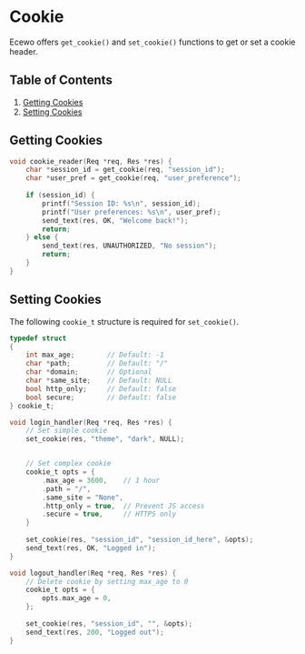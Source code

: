 # Cookie

Ecewo offers `get_cookie()` and `set_cookie()` functions to get or set a cookie header.

## Table of Contents

1. [Getting Cookies](#getting-cookies)
2. [Setting Cookies](#setting-cookies)

## Getting Cookies

```c
void cookie_reader(Req *req, Res *res) {
    char *session_id = get_cookie(req, "session_id");
    char *user_pref = get_cookie(req, "user_preference");
    
    if (session_id) {
        printf("Session ID: %s\n", session_id);
        printf("User preferences: %s\n", user_pref);
        send_text(res, OK, "Welcome back!");
        return;
    } else {
        send_text(res, UNAUTHORIZED, "No session");
        return;
    }
}
```

## Setting Cookies

The following `cookie_t` structure is required for `set_cookie()`.

```c
typedef struct
{
    int max_age;        // Default: -1
    char *path;         // Default: "/"
    char *domain;       // Optional
    char *same_site;    // Default: NULL
    bool http_only;     // Default: false
    bool secure;        // Default: false
} cookie_t;
```

```c
void login_handler(Req *req, Res *res) {
    // Set simple cookie
    set_cookie(res, "theme", "dark", NULL);


    // Set complex cookie
    cookie_t opts = {
        .max_age = 3600,    // 1 hour
        .path = "/",
        .same_site = "None",
        .http_only = true,  // Prevent JS access
        .secure = true,     // HTTPS only
    }
    
    set_cookie(res, "session_id", "session_id_here", &opts);
    send_text(res, OK, "Logged in");
}

void logout_handler(Req *req, Res *res) {
    // Delete cookie by setting max_age to 0
    cookie_t opts = {
        opts.max_age = 0,
    };
    
    set_cookie(res, "session_id", "", &opts);
    send_text(res, 200, "Logged out");
}
```
